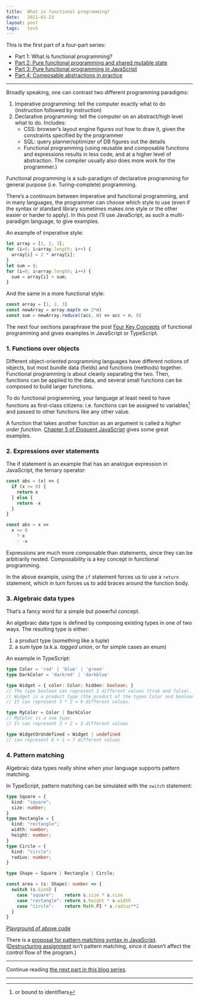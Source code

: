 ```yaml
---
title:  What is functional programming?
date:   2021-01-23
layout: post
tags:   tech
---
```


This is the first part of a four-part series:

- Part 1: What is functional programming?
- [Part 2: Pure functional programming and shared mutable state](/blog/2021/01/23/pure-functional-programming-and-shared-mutable-state.html)
- [Part 3: Pure functional programming in JavaScript](/blog/2021/01/23/pure-functional-programming-in-javascript.html)
- [Part 4: Composable abstractions in practice](/blog/2021/09/11/composable-abstractions.html)

---

Broadly speaking, one can contrast two different programming paradigms:

1. Imperative programming: tell the computer exactly what to do (instruction followed by instruction)
2. Declarative programming: tell the computer on an abstract/high level what to do. Includes:
    - CSS: browser’s layout engine figures out how to draw it, given the constraints specified by the programmer
    - SQL: query planner/optimizer of DB figures out the details
    - Functional programming (using reusable and composable functions and expressions results in less code, and at a higher level of abstraction. The compiler usually also does more work for the programmer.)

Functional programming is a sub-paradigm of declarative programming for general purpose (i.e. Turing-complete) programming.

There’s a continuum between imperative and functional programming, and in many languages, the programmer can choose which style to use (even if the syntax or standard library sometimes makes one style or the other easier or harder to apply). In this post I’ll use JavaScript, as such a multi-paradigm language, to give examples.

An example of imperative style:

```js
let array = [1, 2, 3];
for (i=0; i<array.length; i++) {
  array[i] = 2 * array[i];
}
let sum = 0;
for (i=0; i<array.length; i++) {
  sum = array[i] + sum;
}
```

And the same in a more functional style:

```js
const array = [1, 2, 3]
const newArray = array.map(n => 2*n)
const sum = newArray.reduce((acc, n) => acc + n, 0)
```


The next four sections paraphrase the post [Four Key Concepts](https://fsharpforfunandprofit.com/posts/key-concepts/) of functional programming and gives examples in JavaScript or TypeScript.

### 1. Functions over objects

Different object-oriented programming languages have different notions of objects, but most bundle data (fields) and functions (methods) together. Functional programming is about cleanly separating the two. Then, functions can be applied to the data, and several small functions can be composed to build larger functions.

To do functional programming, your language at least need to have functions as first-class citizens: i.e. functions can be assigned to variables[^1] and passed to other functions like any other value.

A function that takes another function as an argument is called a _higher order function_. [Chapter 5 of Eloquent JavaScript](https://eloquentjavascript.net/05_higher_order.html) gives some great examples.

[^1]: or bound to identifiers

### 2. Expressions over statements

The if statement is an example that has an analogue expression in JavaScript, the ternary operator:

```js
const abs = (x) => {
  if (x >= 0) {
    return x
  } else {
    return -x
  }
}

const abs = x =>
  x >= 0
    ? x
    : -x
```

Expressions are much more composable than statements, since they can be arbitrarily nested. Composability is a key concept in functional programming.

In the above example, using the `if` statement forces us to use a `return` statement, which in turn forces us to add braces around the function body.

### 3. Algebraic data types

That’s a fancy word for a simple but powerful concept.

An algebraic data type is defined by composing existing types in one of two ways. The resulting type is either:

1. a product type (something like a tuple)
2. a sum type (a.k.a. _tagged union_, or for simple cases an enum)

An example in TypeScript:

```ts
type Color = 'red' | 'blue' | 'green'
type DarkColor = 'darkred' | 'darkblue'

type Widget = { color: Color; hidden: boolean; }
// The type boolean can represent 2 different values (true and false).
// Widget is a product type (the product of the types Color and boolean).
// It can represent 3 * 2 = 6 different values.

type MyColor = Color | DarkColor
// MyColor is a sum type.
// It can represent 3 + 2 = 5 different values

type WidgetOrUndefined = Widget | undefined
// can represent 6 + 1 = 7 different values
```


### 4. Pattern matching

Algebraic data types really shine when your language supports pattern matching.

In TypeScript, pattern matching can be simulated with the `switch` statement:

```ts
type Square = {
  kind: "square";
  size: number;
}
type Rectangle = {
  kind: "rectangle";
  width: number;
  height: number;
}
type Circle = {
  kind: "circle";
  radius: number;
}

type Shape = Square | Rectangle | Circle;

const area = (s: Shape): number => {
  switch (s.kind) {
    case "square":    return s.size * s.size
    case "rectangle": return s.height * s.width
    case "circle":    return Math.PI * s.radius**2
  }
}
```

[Playground of above code](https://www.typescriptlang.org/play?#code/C4TwDgpgBAygjgVwIYCdoF4oG8BQUoDWAlgHYAmAXFAEQDOiqE1A3HlLUQF4RUkIC2AIwgpWAXxyhIUAEoQAxsCQkA5gBsM2NsXJVqaRcvVNW+AO5EywABa8Bw0W2sQiK68DtCR4yeGgBhIhR5DShMXHwdShp5IJCTNhQkMiIEWk8HH19pGGskaUx4ZDQoAB9ZBSVVUPLA4I1WHHkAexJaYChGJDCoAAp02DzIAEoMkTCAPi18IgAzPtoAOiiw9ExqWPqmYen8KBa25o1FtWaVfsWklLThtgl8WgtgeWsF5dIyHYi9+SRaaDoDDQ1CoezQwAQKBI7EWHG4UAAVDC4RA2Phfv8aAYqsYQVBwZDoUtnK53IiYRYrNY0fs-gDNvE8WCIBCoVAALJIGyLAAKAElyUsrqlaAiEQAmO44CRAA)

There is a [proposal for pattern matching syntax in JavaScript](https://github.com/tc39/proposal-pattern-matching). ([Destructuring assignment](https://developer.mozilla.org/en-US/docs/Web/JavaScript/Reference/Operators/Destructuring_assignment) isn’t pattern matching, since it doesn’t affect the control flow of the program.)

---

Continue reading [the next part in this blog series](/blog/2021/01/23/pure-functional-programming-and-shared-mutable-state.html).

---
